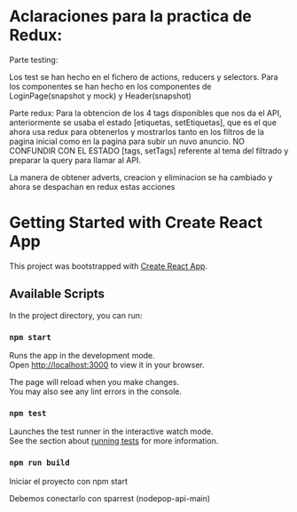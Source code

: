 # Aclaraciones para la practica de Redux:

Parte testing:

Los test se han hecho en el fichero de actions, reducers y selectors.
Para los componentes se han hecho en los componentes de LoginPage(snapshot y mock) y Header(snapshot)

Parte redux:
Para la obtencion de los 4 tags disponibles que nos da el API, anteriormente se usaba el estado [etiquetas, setEtiquetas], que es el que ahora usa redux para obtenerlos y mostrarlos tanto en los filtros de la pagina inicial como en la pagina para subir un nuvo anuncio. NO CONFUNDIR CON EL ESTADO [tags, setTags] referente al tema del filtrado y preparar la query para llamar al API.

La manera de obtener adverts, creacion y eliminacion se ha cambiado y ahora se despachan en redux estas acciones

# Getting Started with Create React App

This project was bootstrapped with [Create React App](https://github.com/facebook/create-react-app).

## Available Scripts

In the project directory, you can run:

### `npm start`

Runs the app in the development mode.\
Open [http://localhost:3000](http://localhost:3000) to view it in your browser.

The page will reload when you make changes.\
You may also see any lint errors in the console.

### `npm test`

Launches the test runner in the interactive watch mode.\
See the section about [running tests](https://facebook.github.io/create-react-app/docs/running-tests) for more information.

### `npm run build`

Iniciar el proyecto con npm start

Debemos conectarlo con sparrest (nodepop-api-main)
